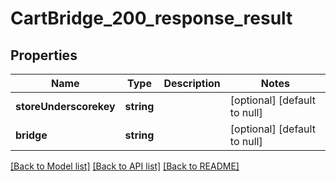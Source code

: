 # CartBridge_200_response_result

## Properties
Name | Type | Description | Notes
------------ | ------------- | ------------- | -------------
**storeUnderscorekey** | **string** |  | [optional] [default to null]
**bridge** | **string** |  | [optional] [default to null]

[[Back to Model list]](../README.md#documentation-for-models) [[Back to API list]](../README.md#documentation-for-api-endpoints) [[Back to README]](../README.md)


